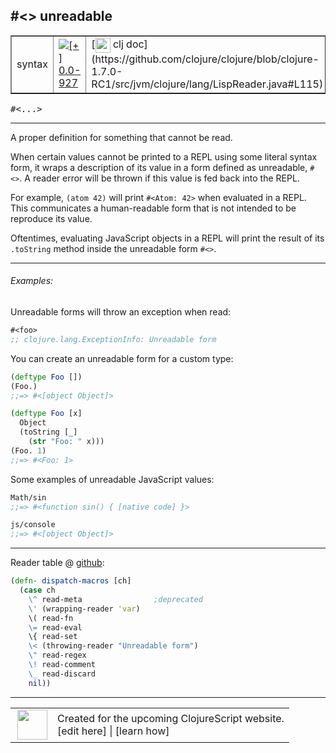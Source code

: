 ## #<> unreadable



 <table border="1">
<tr>
<td>syntax</td>
<td><a href="https://github.com/cljsinfo/cljs-api-docs/tree/0.0-927"><img valign="middle" alt="[+] 0.0-927" title="Added in 0.0-927" src="https://img.shields.io/badge/+-0.0--927-lightgrey.svg"></a> </td>
<td>
[<img height="24px" valign="middle" src="http://i.imgur.com/1GjPKvB.png"> clj doc](https://github.com/clojure/clojure/blob/clojure-1.7.0-RC1/src/jvm/clojure/lang/LispReader.java#L115)
</td>
</tr>
</table>

<samp>#<...></samp><br>

---


A proper definition for something that cannot be read.

When certain values cannot be printed to a REPL using some literal syntax form,
it wraps a description of its value in a form defined as unreadable, `#<>`.  A
reader error will be thrown if this value is fed back into the REPL.

For example, `(atom 42)` will print `#<Atom: 42>` when evaluated in a REPL.
This communicates a human-readable form that is not intended to be reproduce
its value.

Oftentimes, evaluating JavaScript objects in a REPL will print the result
of its `.toString` method inside the unreadable form `#<>`.



---

###### Examples:

Unreadable forms will throw an exception when read:

```clj
#<foo>
;; clojure.lang.ExceptionInfo: Unreadable form
```

You can create an unreadable form for a custom type:

```clj
(deftype Foo [])
(Foo.)
;;=> #<[object Object]>

(deftype Foo [x]
  Object
  (toString [_]
    (str "Foo: " x)))
(Foo. 1)
;;=> #<Foo: 1>
```

Some examples of unreadable JavaScript values:

```clj
Math/sin
;;=> #<function sin() { [native code] }>

js/console
;;=> #<[object Object]>
```



---






Reader table @ [github](https://github.com/clojure/tools.reader/blob/tools.reader-0.8.10/src/main/clojure/clojure/tools/reader.clj#L612-L623):

```clj
(defn- dispatch-macros [ch]
  (case ch
    \^ read-meta                ;deprecated
    \' (wrapping-reader 'var)
    \( read-fn
    \= read-eval
    \{ read-set
    \< (throwing-reader "Unreadable form")
    \" read-regex
    \! read-comment
    \_ read-discard
    nil))
```

<!--
Repo - tag - source tree - lines:

 <pre>
tools.reader @ tools.reader-0.8.10
└── src
    └── main
        └── clojure
            └── clojure
                └── tools
                    └── <ins>[reader.clj:612-623](https://github.com/clojure/tools.reader/blob/tools.reader-0.8.10/src/main/clojure/clojure/tools/reader.clj#L612-L623)</ins>
</pre>
-->

---



 <table>
<tr><td>
<img valign="middle" align="right" width="48px" src="http://i.imgur.com/Hi20huC.png">
</td><td>
Created for the upcoming ClojureScript website.<br>
[edit here] | [learn how]
</td></tr></table>

[edit here]:https://github.com/cljsinfo/cljs-api-docs/blob/master/cljsdoc/syntax/unreadable.cljsdoc
[learn how]:https://github.com/cljsinfo/cljs-api-docs/wiki/cljsdoc-files

<!--

This information was too distracting to show to readers, but I'll leave it
commented here since it is helpful to:

- pretty-print the data used to generate this document
- and show how to retrieve that data



The API data for this symbol:

```clj
{:description "A proper definition for something that cannot be read.\n\nWhen certain values cannot be printed to a REPL using some literal syntax form,\nit wraps a description of its value in a form defined as unreadable, `#<>`.  A\nreader error will be thrown if this value is fed back into the REPL.\n\nFor example, `(atom 42)` will print `#<Atom: 42>` when evaluated in a REPL.\nThis communicates a human-readable form that is not intended to be reproduce\nits value.\n\nOftentimes, evaluating JavaScript objects in a REPL will print the result\nof its `.toString` method inside the unreadable form `#<>`.",
 :ns "syntax",
 :name "unreadable",
 :history [["+" "0.0-927"]],
 :type "syntax",
 :full-name-encode "syntax/unreadable",
 :extra-sources ({:code "(defn- dispatch-macros [ch]\n  (case ch\n    \\^ read-meta                ;deprecated\n    \\' (wrapping-reader 'var)\n    \\( read-fn\n    \\= read-eval\n    \\{ read-set\n    \\< (throwing-reader \"Unreadable form\")\n    \\\" read-regex\n    \\! read-comment\n    \\_ read-discard\n    nil))",
                  :title "Reader table",
                  :repo "tools.reader",
                  :tag "tools.reader-0.8.10",
                  :filename "src/main/clojure/clojure/tools/reader.clj",
                  :lines [612 623]}),
 :usage ["#<...>"],
 :examples [{:id "e0a6cd",
             :content "Unreadable forms will throw an exception when read:\n\n```clj\n#<foo>\n;; clojure.lang.ExceptionInfo: Unreadable form\n```\n\nYou can create an unreadable form for a custom type:\n\n```clj\n(deftype Foo [])\n(Foo.)\n;;=> #<[object Object]>\n\n(deftype Foo [x]\n  Object\n  (toString [_]\n    (str \"Foo: \" x)))\n(Foo. 1)\n;;=> #<Foo: 1>\n```\n\nSome examples of unreadable JavaScript values:\n\n```clj\nMath/sin\n;;=> #<function sin() { [native code] }>\n\njs/console\n;;=> #<[object Object]>\n```"}],
 :full-name "syntax/unreadable",
 :display "#<> unreadable",
 :clj-doc "https://github.com/clojure/clojure/blob/clojure-1.7.0-RC1/src/jvm/clojure/lang/LispReader.java#L115"}

```

Retrieve the API data for this symbol:

```clj
;; from Clojure REPL
(require '[clojure.edn :as edn])
(-> (slurp "https://raw.githubusercontent.com/cljsinfo/cljs-api-docs/catalog/cljs-api.edn")
    (edn/read-string)
    (get-in [:symbols "syntax/unreadable"]))
```

-->
